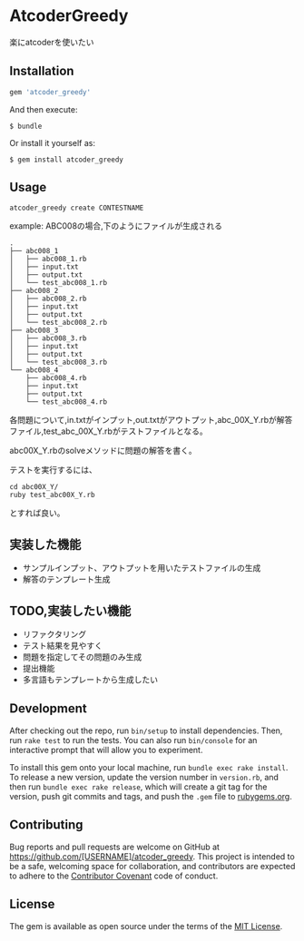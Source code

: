 # AtcoderGreedy
楽にatcoderを使いたい

## Installation

```ruby
gem 'atcoder_greedy'
```

And then execute:

    $ bundle

Or install it yourself as:

    $ gem install atcoder_greedy

## Usage

```
atcoder_greedy create CONTESTNAME
```

example: ABC008の場合,下のようにファイルが生成される

```
.
├── abc008_1
│   ├── abc008_1.rb
│   ├── input.txt
│   ├── output.txt
│   └── test_abc008_1.rb
├── abc008_2
│   ├── abc008_2.rb
│   ├── input.txt
│   ├── output.txt
│   └── test_abc008_2.rb
├── abc008_3
│   ├── abc008_3.rb
│   ├── input.txt
│   ├── output.txt
│   └── test_abc008_3.rb
└── abc008_4
    ├── abc008_4.rb
    ├── input.txt
    ├── output.txt
    └── test_abc008_4.rb
```

各問題について,in.txtがインプット,out.txtがアウトプット,abc_00X_Y.rbが解答ファイル,test_abc_00X_Y.rbがテストファイルとなる。

abc00X_Y.rbのsolveメソッドに問題の解答を書く。

テストを実行するには、

```
cd abc00X_Y/
ruby test_abc00X_Y.rb
```

とすれば良い。

## 実装した機能
- サンプルインプット、アウトプットを用いたテストファイルの生成
- 解答のテンプレート生成


## TODO,実装したい機能
- リファクタリング
- テスト結果を見やすく
- 問題を指定してその問題のみ生成
- 提出機能
- 多言語もテンプレートから生成したい

## Development

After checking out the repo, run `bin/setup` to install dependencies. Then, run `rake test` to run the tests. You can also run `bin/console` for an interactive prompt that will allow you to experiment.

To install this gem onto your local machine, run `bundle exec rake install`. To release a new version, update the version number in `version.rb`, and then run `bundle exec rake release`, which will create a git tag for the version, push git commits and tags, and push the `.gem` file to [rubygems.org](https://rubygems.org).

## Contributing

Bug reports and pull requests are welcome on GitHub at https://github.com/[USERNAME]/atcoder_greedy. This project is intended to be a safe, welcoming space for collaboration, and contributors are expected to adhere to the [Contributor Covenant](http://contributor-covenant.org) code of conduct.


## License

The gem is available as open source under the terms of the [MIT License](http://opensource.org/licenses/MIT).

